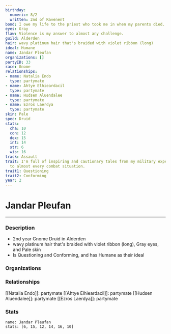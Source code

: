 ```yaml
---
birthday:
  numeric: 8/2
  written: 2nd of Ravenent
bond: I owe my life to the priest who took me in when my parents died.
eyes: Gray
flaw: Violence is my answer to almost any challenge.
guild: Alderden
hair: wavy platinum hair that's braided with violet ribbon (long)
ideal: Humane
name: Jandar Pleufan
organizations: []
partyID: 33
race: Gnome
relationships:
- name: Natalia Endo
  type: partymate
- name: Ahtye Elhieardacil
  type: partymate
- name: Hudsen Aluendalee
  type: partymate
- name: Ezros Laerdya
  type: partymate
skin: Pale
spec: Druid
stats:
  cha: 10
  con: 12
  dex: 15
  int: 14
  str: 6
  wis: 16
track: Assault
trait: I'm full of inspiring and cautionary tales from my military experience relevant
  to almost every combat situation.
trait1: Questioning
trait2: Conforming
year: 2
---
```

# Jandar Pleufan
---
### Description
- 2nd year Gnome Druid in Alderden
- wavy platinum hair that's braided with violet ribbon (long), Gray eyes, and Pale skin
- Is Questioning and Conforming, and has Humane as their ideal

### Organizations
### Relationships
[[Natalia Endo]]: partymate
[[Ahtye Elhieardacil]]: partymate
[[Hudsen Aluendalee]]: partymate
[[Ezros Laerdya]]: partymate
### Stats
```statblock
name: Jandar Pleufan
stats: [6, 15, 12, 14, 16, 10]
```